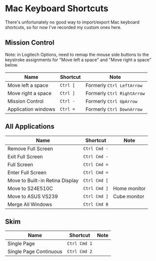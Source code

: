 # Mac Keyboard Shortcuts

There's unfortunately no good way to import/export Mac keyboard shortcuts, so for now I've recorded my custom ones here.

## Mission Control

Note: in Logitech Options, need to remap the mouse side buttons to the keystroke assignments for "Move left a space" and "Move right a space" below.

| Name                            | Shortcut     | Note                      |
| ------------------------------- | ------------ | ------------------------- |
| Move left a space               | `Ctrl [`     | Formerly `Ctrl LeftArrow` |
| Move right a space              | `Ctrl ]`     | Formerly `Ctrl RightArrow`|
| Mission Control                 | `Ctrl -`     | Formerly `Ctrl UpArrow`   |
| Application windows             | `Ctrl =`     | Formerly `Ctrl DownArrow` |

## All Applications

| Name                            | Shortcut     | Note                      |
| ------------------------------- | ------------ | ------------------------- |
| Remove Full Screen              | `Ctrl Cmd -` |                           |
| Exit Full Screen                | `Ctrl Cmd -` |                           |
| Full Screen                     | `Ctrl Cmd =` |                           |
| Enter Full Screen               | `Ctrl Cmd =` |                           |
| Move to Built-in Retina Display | `Ctrl Cmd [` |                           |
| Move to S24E510C                | `Ctrl Cmd ]` | Home monitor              |
| Move to ASUS VS239              | `Ctrl Cmd ]` | Cube monitor              |
| Merge All Windows               | `Ctrl Cmd 0` |                           |

## Skim

| Name                            | Shortcut     | Note                      |
| ------------------------------- | ------------ | ------------------------- |
| Single Page                     | `Ctrl Cmd 1` |                           |
| Single Page Continuous          | `Ctrl Cmd 2` |                           |
